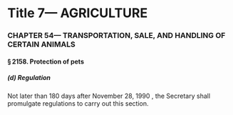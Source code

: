 
# Title 7— AGRICULTURE
### CHAPTER 54— TRANSPORTATION, SALE, AND HANDLING OF CERTAIN ANIMALS
#### § 2158. Protection of pets
##### (d) Regulation

Not later than 180 days after November 28, 1990 , the Secretary shall promulgate regulations to carry out this section.
